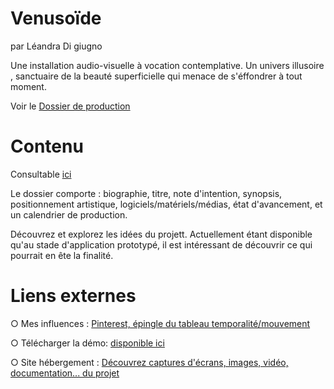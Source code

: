 # Venusoïde

par Léandra Di giugno

 Une installation audio-visuelle à vocation contemplative. Un univers illusoire , sanctuaire de la beauté superficielle qui  menace de s'éffondrer à tout moment.

 Voir le [Dossier de production](https://github.com/leandra-dgn/ephemere-furtif/tree/master/DOSSIER%20de%20production)

# Contenu

Consultable [ici](https://github.com/leandra-dgn/ephemere-furtif/tree/master/DOSSIER%20de%20production)

Le dossier comporte : biographie, titre, note d'intention, synopsis, positionnement artistique,  logiciels/matériels/médias,  état d'avancement, et un calendrier de production.

Découvrez et explorez les idées du projett. Actuellement étant disponible qu'au stade d'application prototypé, il est intéressant de découvrir ce qui pourrait en ête la finalité.

# Liens externes

○ Mes influences :  [Pinterest, épingle du tableau temporalité/mouvement](https://www.pinterest.fr/landradigiugno/temporalite-mouv/)

○  Télécharger la démo:  [disponible ici](https://drive.google.com/drive/folders/1tJyIj77fl7y_ksim3FthVt1nXVlzAD-H)

○ Site hébergement : [Découvrez captures d'écrans, images, vidéo, documentation... du projet](https://venusoide.myportfolio.com/)
